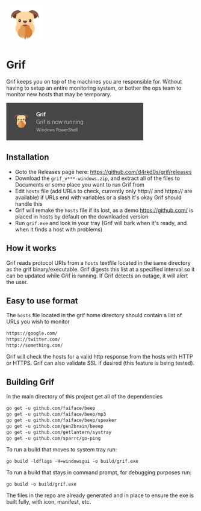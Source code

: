 <img src="assets/grif.png" width="100" height="100">

# Grif

Grif keeps you on top of the machines you are responsible for. 
Without having to setup an entire monitoring system, or bother the ops team to monitor new hosts that may be temporary.

<img src="sample_alert.png" width="auto" height="100">

## Installation
- Goto the Releases page here: https://github.com/d4rkd0s/grif/releases
- Download the `grif_v***-windows.zip`, and extract all of the files to Documents or some place you want to run Grif from
- Edit `hosts` file (add URLs to check, currently only http:// and https:// are available) if URLs end with variables or a slash it's okay Grif should handle this
- Grif will remake the `hosts` file if its lost, as a demo https://github.com/ is placed in hosts by default on the downloaded version
- Run `grif.exe` and look in your tray (Grif will bark when it's ready, and when it finds a host with problems)

## How it works

Grif reads protocol URIs from a `hosts` textfile located in the same directory as the grif binary/executable.
Grif digests this list at a specified interval so it can be updated while Grif is running.
If Grif detects an outage, it will alert the user.

## Easy to use format

The `hosts` file located in the grif home directory should contain a list of URLs you wish to monitor

```
https://google.com/
https://twitter.com/
http://something.com/
```

Grif will check the hosts for a valid http response from the hosts with HTTP or HTTPS. Grif can also validate SSL if desired (this feature is being tested).

## Building Grif

In the main directory of this project get all of the dependencies
```
go get -u github.com/faiface/beep
go get -u github.com/faiface/beep/mp3
go get -u github.com/faiface/beep/speaker
go get -u github.com/gen2brain/beeep
go get -u github.com/getlantern/systray
go get -u github.com/sparrc/go-ping
```

To run a build that moves to system tray run:
```
go build -ldflags -H=windowsgui -o build/grif.exe
```

To run a build that stays in command prompt, for debugging purposes run:
```
go build -o build/grif.exe
```

The files in the repo are already generated and in place to ensure the exe is built fully, with icon, manifest, etc.
